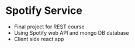 # Spotify Service

- Final project for REST course
- Using Spotify web API and mongo DB database
- Client side react app
